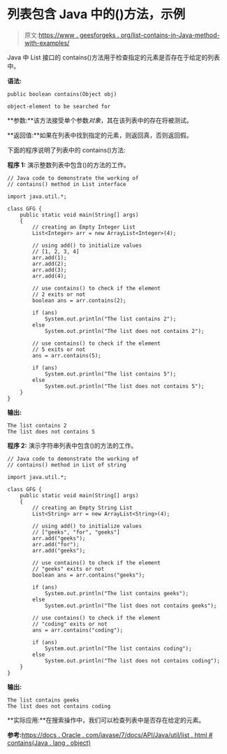 # 列表包含 Java 中的()方法，示例

> 原文:[https://www . geesforgeks . org/list-contains-in-Java-method-with-examples/](https://www.geeksforgeeks.org/list-contains-method-in-java-with-examples/)

Java 中 List 接口的 contains()方法用于检查指定的元素是否存在于给定的列表中。

**语法:**

```
public boolean contains(Object obj)

object-element to be searched for

```

**参数:**该方法接受单个参数*对象*，其在该列表中的存在将被测试。

**返回值:**如果在列表中找到指定的元素，则返回真，否则返回假。

下面的程序说明了列表中的 contains()方法:

**程序 1:** 演示整数列表中包含()的方法的工作。

```
// Java code to demonstrate the working of
// contains() method in List interface

import java.util.*;

class GFG {
    public static void main(String[] args)
    {
        // creating an Empty Integer List
        List<Integer> arr = new ArrayList<Integer>(4);

        // using add() to initialize values
        // [1, 2, 3, 4]
        arr.add(1);
        arr.add(2);
        arr.add(3);
        arr.add(4);

        // use contains() to check if the element
        // 2 exits or not
        boolean ans = arr.contains(2);

        if (ans)
            System.out.println("The list contains 2");
        else
            System.out.println("The list does not contains 2");

        // use contains() to check if the element
        // 5 exits or not
        ans = arr.contains(5);

        if (ans)
            System.out.println("The list contains 5");
        else
            System.out.println("The list does not contains 5");
    }
}
```

**输出:**

```
The list contains 2
The list does not contains 5

```

**程序 2:** 演示字符串列表中包含()的方法的工作。

```
// Java code to demonstrate the working of
// contains() method in List of string

import java.util.*;

class GFG {
    public static void main(String[] args)
    {
        // creating an Empty String List
        List<String> arr = new ArrayList<String>(4);

        // using add() to initialize values
        // ["geeks", "for", "geeks"]
        arr.add("geeks");
        arr.add("for");
        arr.add("geeks");

        // use contains() to check if the element
        // "geeks" exits or not
        boolean ans = arr.contains("geeks");

        if (ans)
            System.out.println("The list contains geeks");
        else
            System.out.println("The list does not contains geeks");

        // use contains() to check if the element
        // "coding" exits or not
        ans = arr.contains("coding");

        if (ans)
            System.out.println("The list contains coding");
        else
            System.out.println("The list does not contains coding");
    }
}
```

**输出:**

```
The list contains geeks
The list does not contains coding

```

**实际应用:**在搜索操作中，我们可以检查列表中是否存在给定的元素。

**参考:**[https://docs . Oracle . com/javase/7/docs/API/Java/util/list . html # contains(Java . lang . object)](https://docs.oracle.com/javase/7/docs/api/java/util/List.html#contains(java.lang.Object))